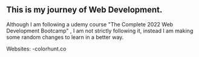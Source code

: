 ## This is my journey of Web Development.

Although I am following a udemy course "The Complete 2022 Web Development Bootcamp" , I am not strictly following it, instead I am making some random changes to learn in a better way. 

Websites:
-colorhunt.co
